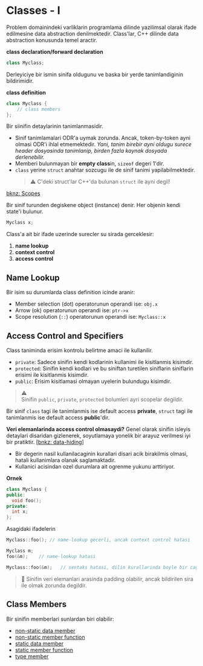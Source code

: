 # Classes - I
Problem domainindeki varliklarin programlama dilinde yazilimsal olarak ifade edilmesine data abstraction denilmektedir. Class'lar, C++ dilinde data abstraction konusunda temel aractir. 

**class declaration/forward declaration**
```C++
class Myclass;
```
Derleyiciye bir ismin sinifa oldugunu ve baska bir yerde tanimlandiginin bildirimidir.

**class definition**
```C++
class Myclass {
    // class members
};
```
Bir siinifin detaylarinin tanimlanmasidir.
* Sinif tanimlamalari ODR'a uymak zorunda. Ancak, token-by-token ayni olmasi ODR'i ihlal etmemektedir.
  *Yani, tanim birebir ayni oldugu surece header dosyasinda tanimlanip, birden fazla kaynak dosyada derlenebilir.*
* Memberi bulunmayan bir **empty class**in, `sizeof` degeri 1'dir.
* `class` yerine `struct` anahtar sozcugu ile de sinif tanimi yapilabilmektedir.
  > :warning: 
  > C'deki struct'lar C++'da bulunan `struct` ile ayni degil!

[bknz: Scopes](050_basics.md#scope)

Bir sinif turunden degiskene object (instance) denir. Her objenin kendi state'i bulunur.
```C++
Myclass x;
```

Class'a ait bir ifade uzerinde surecler su sirada gerceklesir:
1. **name lookup**
2. **context control**
3. **access control** 


## Name Lookup 
Bir isim su durumlarda class definition icinde aranir:
* Member selection (dot) operatorunun operandi ise: `obj.x`
* Arrow (ok) operatorunun operandi ise: `ptr->x`
* Scope resolution (`::`) operatorunun operandi ise: `Myclass::x`


## Access Control and Specifiers
Class taniminda erisim kontrolu belirtme amaci ile kullanilir.

* `private`: Sadece sinifin kendi kodlarinin kullanimi ile kisitlanmis kisimdir.
* `protected`: Sinifin kendi kodlari ve bu siniftan turetilen siniflarin siniflarin erisimi ile kisitlanmis kisimdir.
* `public`: Erisim kisitlamasi olmayan uyelerin bulundugu kisimdir.

> :warning:   
> Sinifin `public`, `private`, `protected` bolumleri ayri scopelar degildir.

Bir sinif `class` tagi ile tanimlanmis ise default access **private**, `struct` tagi ile tanimlanmis ise default access **public**'dir.

**Veri elemanlarinda access control olmasaydi?** 
Genel olarak sinifin isleyis detaylari disaridan gizlenerek, soyutlamaya yonelik bir arayuz verilmesi iyi bir pratiktir. [[bnkz: data-hiding](https://en.wikipedia.org/wiki/Information_hiding)]
* Bir degerin nasil kullanilacaginin kurallari disari acik birakilmis olmasi, hatali kullanimlara olanak saglamaktadir.
* Kullanici acisindan ozel durumlara ait ogrenme yukunu arttiriyor.

**Ornek**
```C++
class Myclass { 
public:
  void foo();
private:
  int x;
};
```
Asagidaki ifadelerin 
```C++
Myclass::foo(); // name-lookup gecerli, ancak context control hatasi
```
```C++
Myclass m;
foo(&m);    // name-lookup hatasi
```
```C++
Myclass::foo(&m);   // sentaks hatasi, dilin kurallarinda boyle bir cagrim yok.
```

> :triangular_flag_on_post: 
> Sinifin veri elemanlari arasinda padding olabilir, ancak bildirilen sira ile olmak zorunda degildir.


<!-- ------------------------------- -->

## Class Members

Bir sinifin memberlari sunlardan biri olabilir:
* [non-static data member](201_class_nonstatic_members.md#non-static-data-members)
* [non-static member function](201_class_nonstatic_members.md#non-static-member-function)
* [static data member](202_class_static_members.md#static-data-members)
* [static member function](202_class_static_members.md#static-member-functions)
* [type member](203_class_type_member.md#nested-types)